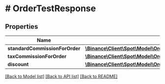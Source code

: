 # # OrderTestResponse

## Properties

Name | Type | Description | Notes
------------ | ------------- | ------------- | -------------
**standardCommissionForOrder** | [**\Binance\Client\Spot\Model\OrderTestResponseStandardCommissionForOrder**](OrderTestResponseStandardCommissionForOrder.md) |  | [optional]
**taxCommissionForOrder** | [**\Binance\Client\Spot\Model\OrderTestResponseStandardCommissionForOrder**](OrderTestResponseStandardCommissionForOrder.md) |  | [optional]
**discount** | [**\Binance\Client\Spot\Model\OrderTestResponseDiscount**](OrderTestResponseDiscount.md) |  | [optional]

[[Back to Model list]](../../README.md#models) [[Back to API list]](../../README.md#endpoints) [[Back to README]](../../README.md)
